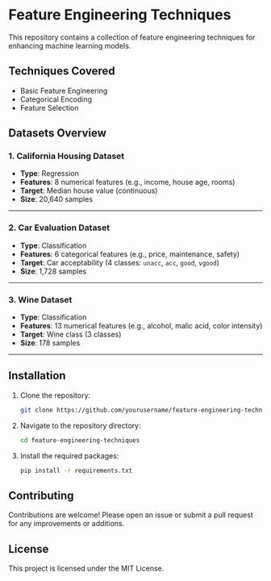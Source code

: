  # Feature Engineering Techniques

This repository contains a collection of feature engineering techniques for enhancing machine learning models.

## Techniques Covered
- Basic Feature Engineering 
- Categorical Encoding 
- Feature Selection

## Datasets Overview

### 1. **California Housing Dataset**
- **Type**: Regression
- **Features**: 8 numerical features (e.g., income, house age, rooms)
- **Target**: Median house value (continuous)
- **Size**: 20,640 samples

---

### 2. **Car Evaluation Dataset**
- **Type**: Classification
- **Features**: 6 categorical features (e.g., price, maintenance, safety)
- **Target**: Car acceptability (4 classes: `unacc`, `acc`, `good`, `vgood`)
- **Size**: 1,728 samples

---

### 3. **Wine Dataset**
- **Type**: Classification
- **Features**: 13 numerical features (e.g., alcohol, malic acid, color intensity)
- **Target**: Wine class (3 classes)
- **Size**: 178 samples

---

 
## Installation
1. Clone the repository: 
    ```bash
    git clone https://github.com/yourusername/feature-engineering-techniques.git
    ```
2. Navigate to the repository directory:
    ```bash
    cd feature-engineering-techniques
    ```
3. Install the required packages:
    ```bash
    pip install -r requirements.txt
    ```

## Contributing
Contributions are welcome! Please open an issue or submit a pull request for any improvements or additions.

## License
This project is licensed under the MIT License.
